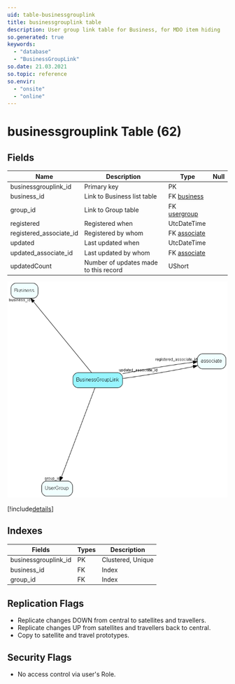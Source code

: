 ```yaml
---
uid: table-businessgrouplink
title: businessgrouplink table
description: User group link table for Business, for MDO item hiding
so.generated: true
keywords:
  - "database"
  - "BusinessGroupLink"
so.date: 21.03.2021
so.topic: reference
so.envir:
  - "onsite"
  - "online"
---
```


# businessgrouplink Table (62)

## Fields

| Name | Description | Type | Null |
|------|-------------|------|:----:|
|businessgrouplink\_id|Primary key|PK| |
|business\_id|Link to Business list table|FK [business](business.md)| |
|group\_id|Link to Group table|FK [usergroup](usergroup.md)| |
|registered|Registered when|UtcDateTime| |
|registered\_associate\_id|Registered by whom|FK [associate](associate.md)| |
|updated|Last updated when|UtcDateTime| |
|updated\_associate\_id|Last updated by whom|FK [associate](associate.md)| |
|updatedCount|Number of updates made to this record|UShort| |


![BusinessGroupLink table relationship diagram](./media/BusinessGroupLink.png)

[!include[details](./includes/BusinessGroupLink.md)]

## Indexes

| Fields | Types | Description |
|--------|-------|-------------|
|businessgrouplink\_id |PK |Clustered, Unique |
|business\_id |FK |Index |
|group\_id |FK |Index |

## Replication Flags

* Replicate changes DOWN from central to satellites and travellers.
* Replicate changes UP from satellites and travellers back to central.
* Copy to satellite and travel prototypes.

## Security Flags

* No access control via user's Role.

